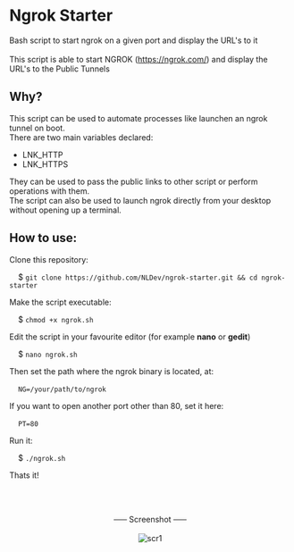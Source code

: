 # Ngrok Starter
Bash script to start ngrok on a given port and display the URL's to it
<br><br>
This script is able to start NGROK (https://ngrok.com/) and display the URL's to the Public Tunnels

## Why?

This script can be used to automate processes like launchen an ngrok tunnel on boot.<br>
There are two main variables declared:

- LNK_HTTP
- LNK_HTTPS

They can be used to pass the public links to other script or perform operations with them.<br>
The script can also be used to launch ngrok directly from your desktop without opening up a terminal. 

## How to use:

Clone this repository:

&nbsp;&nbsp;&nbsp;&nbsp;$ `git clone https://github.com/NLDev/ngrok-starter.git && cd ngrok-starter` 

Make the script executable:

&nbsp;&nbsp;&nbsp;&nbsp;$ `chmod +x ngrok.sh` 

Edit the script in your favourite editor (for example **nano** or **gedit**)

&nbsp;&nbsp;&nbsp;&nbsp;$ `nano ngrok.sh` 

Then set the path where the ngrok binary is located, at:

&nbsp;&nbsp;&nbsp;&nbsp;`NG=/your/path/to/ngrok`

If you want to open another port other than 80, set it here:

&nbsp;&nbsp;&nbsp;&nbsp;`PT=80`

Run it:

&nbsp;&nbsp;&nbsp;&nbsp;$ `./ngrok.sh` 

Thats it!

<br>

<p align="center">
<br>
<strike>&nbsp;&nbsp;&nbsp;&nbsp;&nbsp;&nbsp;</strike> Screenshot <strike>&nbsp;&nbsp;&nbsp;&nbsp;&nbsp;&nbsp;</strike><br><br>
<img src="https://raw.githubusercontent.com/NLDev/ngrok-starter/master/.scr/scr1.png" alt="scr1" />
</p>
